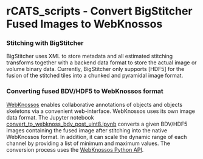 # rCATS_scripts - Convert BigStitcher Fused Images to WebKnossos

### Stitching with BigStitcher
BigStitcher uses XML to store metadata and all estimated stitching transforms together with a backend data format to store the actual image or volume binary data. Currently, BigStitcher only supports [HDF5] for the fusion of the stitched tiles into a chunked and pyramidal image format.

### Converting fused BDV/HDF5 to WebKnossos format
[WebKnossos](https://webknossos.org/) enables collaborative annotations of objects and objects skeletons via a convenient web-interface. WebKnossos uses its own image data format. The Jupyter notebook [convert_to_webknoss_bdv_post_uint8.ipynb](convert_to_webknoss_bdv_post_uint8) converts a given BDV/HDF5 images containing the fused image after stitching into the native WebKnossos format. In addition, it can scale the dynamic range of each channel by providing a list of minimum and maximum values. The conversion process uses the [WebKnossos Python API](https://pypi.org/project/webknossos/).
